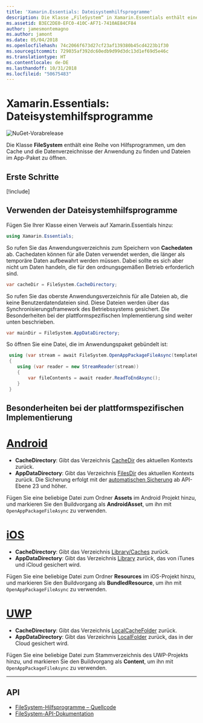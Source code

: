 ```yaml
---
title: 'Xamarin.Essentials: Dateisystemhilfsprogramme'
description: Die Klasse „FileSystem“ in Xamarin.Essentials enthält eine Reihe von Hilfsprogrammen, um den Cache und die Datenverzeichnisse der Anwendung zu finden und Dateien im App-Paket zu öffnen.
ms.assetid: B3EC2DE0-EFC0-410C-AF71-7410AE84CF84
author: jamesmontemagno
ms.author: jamont
ms.date: 05/04/2018
ms.openlocfilehash: 74c2066f673d27cf23af139380b45cd4223b1f30
ms.sourcegitcommit: 729035af392dc60edb9d99d3dc13d1ef69d5e46c
ms.translationtype: HT
ms.contentlocale: de-DE
ms.lasthandoff: 10/31/2018
ms.locfileid: "50675483"
---
```

# <a name="xamarinessentials-file-system-helpers"></a>Xamarin.Essentials: Dateisystemhilfsprogramme

![NuGet-Vorabrelease](~/media/shared/pre-release.png)

Die Klasse **FileSystem** enthält eine Reihe von Hilfsprogrammen, um den Cache und die Datenverzeichnisse der Anwendung zu finden und Dateien im App-Paket zu öffnen.

## <a name="get-started"></a>Erste Schritte

[!include[](~/essentials/includes/get-started.md)]

## <a name="using-file-system-helpers"></a>Verwenden der Dateisystemhilfsprogramme

Fügen Sie Ihrer Klasse einen Verweis auf Xamarin.Essentials hinzu:

```csharp
using Xamarin.Essentials;
```

So rufen Sie das Anwendungsverzeichnis zum Speichern von **Cachedaten** ab. Cachedaten können für alle Daten verwendet werden, die länger als temporäre Daten aufbewahrt werden müssen. Dabei sollte es sich aber nicht um Daten handeln, die für den ordnungsgemäßen Betrieb erforderlich sind.

```csharp
var cacheDir = FileSystem.CacheDirectory;
```

So rufen Sie das oberste Anwendungsverzeichnis für alle Dateien ab, die keine Benutzerdatendateien sind. Diese Dateien werden über das Synchronisierungsframework des Betriebssystems gesichert. Die Besonderheiten bei der plattformspezifischen Implementierung sind weiter unten beschrieben.

```csharp
var mainDir = FileSystem.AppDataDirectory;
```

So öffnen Sie eine Datei, die im Anwendungspaket gebündelt ist:

```csharp
 using (var stream = await FileSystem.OpenAppPackageFileAsync(templateFileName))
 {
    using (var reader = new StreamReader(stream))
    {
        var fileContents = await reader.ReadToEndAsync();
    }
 }
```

## <a name="platform-implementation-specifics"></a>Besonderheiten bei der plattformspezifischen Implementierung

# <a name="androidtabandroid"></a>[Android](#tab/android)

- **CacheDirectory**: Gibt das Verzeichnis [CacheDir](https://developer.android.com/reference/android/content/Context.html#getCacheDir) des aktuellen Kontexts zurück.
- **AppDataDirectory**: Gibt das Verzeichnis [FilesDir](https://developer.android.com/reference/android/content/Context.html#getFilesDir) des aktuellen Kontexts zurück. Die Sicherung erfolgt mit der [automatischen Sicherung](https://developer.android.com/guide/topics/data/autobackup.html) ab API-Ebene 23 und höher.

Fügen Sie eine beliebige Datei zum Ordner **Assets** im Android Projekt hinzu, und markieren Sie den Buildvorgang als **AndroidAsset**, um ihn mit `OpenAppPackageFileAsync` zu verwenden.

# <a name="iostabios"></a>[iOS](#tab/ios)

- **CacheDirectory**: Gibt das Verzeichnis [Library/Caches](https://developer.apple.com/library/content/documentation/FileManagement/Conceptual/FileSystemProgrammingGuide/FileSystemOverview/FileSystemOverview.html) zurück.
- **AppDataDirectory**: Gibt das Verzeichnis [Library](https://developer.apple.com/library/content/documentation/FileManagement/Conceptual/FileSystemProgrammingGuide/FileSystemOverview/FileSystemOverview.html) zurück, das von iTunes und iCloud gesichert wird.

Fügen Sie eine beliebige Datei zum Ordner **Resources** im iOS-Projekt hinzu, und markieren Sie den Buildvorgang als **BundledResource**, um ihn mit `OpenAppPackageFileAsync` zu verwenden.

# <a name="uwptabuwp"></a>[UWP](#tab/uwp)

- **CacheDirectory**: Gibt das Verzeichnis [LocalCacheFolder](https://docs.microsoft.com/en-us/uwp/api/windows.storage.applicationdata.localcachefolder#Windows_Storage_ApplicationData_LocalCacheFolder) zurück.
- **AppDataDirectory**: Gibt das Verzeichnis [LocalFolder](https://docs.microsoft.com/en-us/uwp/api/windows.storage.applicationdata.localfolder#Windows_Storage_ApplicationData_LocalFolder) zurück, das in der Cloud gesichert wird.

Fügen Sie eine beliebige Datei zum Stammverzeichnis des UWP-Projekts hinzu, und markieren Sie den Buildvorgang als **Content**, um ihn mit `OpenAppPackageFileAsync` zu verwenden.

--------------

## <a name="api"></a>API

- [FileSystem-Hilfsprogramme – Quellcode](https://github.com/xamarin/Essentials/tree/master/Xamarin.Essentials/FileSystem)
- [FileSystem-API-Dokumentation](xref:Xamarin.Essentials.FileSystem)
